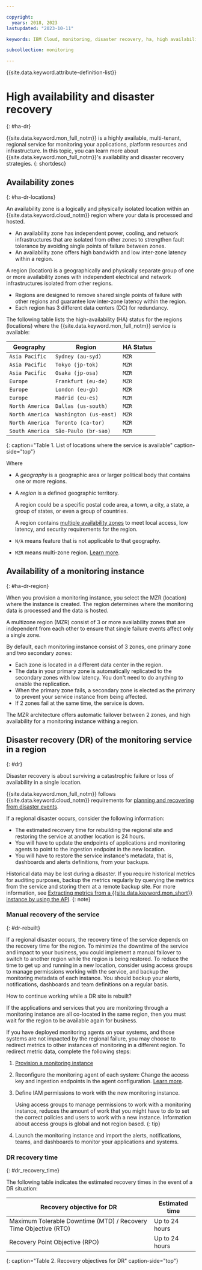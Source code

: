 ```yaml
---

copyright:
  years: 2018, 2023
lastupdated: "2023-10-11"

keywords: IBM Cloud, monitoring, disaster recovery, ha, high availability, redundancy

subcollection: monitoring

---
```


{{site.data.keyword.attribute-definition-list}}

# High availability and disaster recovery
{: #ha-dr}

{{site.data.keyword.mon_full_notm}} is a highly available, multi-tenant, regional service for monitoring your applications, platform resources and infrastructure. In this topic, you can learn more about {{site.data.keyword.mon_full_notm}}'s availability and disaster recovery strategies.
{: shortdesc}



## Availability zones
{: #ha-dr-locations}

An availability zone is a logically and physically isolated location within an {{site.data.keyword.cloud_notm}} region where your data is processed and hosted.
* An availability zone has independent power, cooling, and network infrastructures that are isolated from other zones to strengthen fault tolerance by avoiding single points of failure between zones.
* An availability zone offers high bandwidth and low inter-zone latency within a region.

A region (location) is a geographically and physically separate group of one or more availability zones with independent electrical and network infrastructures isolated from other regions.
* Regions are designed to remove shared single points of failure with other regions and guarantee low inter-zone latency within the region.
* Each region has 3 different data centers (DC) for redundancy.

The following table lists the high-availability (HA) status for the regions (locations) where the {{site.data.keyword.mon_full_notm}} service is available:

| Geography             | Region                   | HA Status |
|-----------------------|--------------------------|-----------|
| `Asia Pacific`        | `Sydney (au-syd)`        | `MZR`     |
| `Asia Pacific`        | `Tokyo (jp-tok)`         | `MZR`     |
| `Asia Pacific`        | `Osaka (jp-osa)`         | `MZR`     |
| `Europe`              | `Frankfurt (eu-de)`      | `MZR`     |
| `Europe`              | `London (eu-gb)`         | `MZR`     |
| `Europe`              | `Madrid (eu-es)`         | `MZR`     |
| `North America`       | `Dallas (us-south)`      | `MZR`     |
| `North America`       | `Washington (us-east)`   | `MZR`     |
| `North America`       | `Toronto (ca-tor)`       | `MZR`     |
| `South America`       | `São-Paulo (br-sao)`     | `MZR`     |
{: caption="Table 1. List of locations where the service is available" caption-side="top"}

Where
* A *geography* is a geographic area or larger political body that contains one or more regions.
* A *region* is a defined geographic territory.

    A region could be a specific postal code area, a town, a city, a state, a group of states, or even a group of countries.

    A region contains [multiple availability zones](https://www.ibm.com/cloud/data-centers/) to meet local access, low latency, and security requirements for the region.

* `N/A` means feature that is not applicable to that geography.
* `MZR` means multi-zone region. [Learn more](/docs/overview?topic=overview-locations#mzr-table).



## Availability of a monitoring instance
{: #ha-dr-region}

When you provision a monitoring instance, you select the MZR (location) where the instance is created. The region determines where the monitoring data is processed and the data is hosted.

A multizone region (MZR) consist of 3 or more availability zones that are independent from each other to ensure that single failure events affect only a single zone.

By default, each monitoring instance consist of 3 zones, one primary zone and two secondary zones:
* Each zone is located in a different data center in the region.
* The data in your primary zone is automatically replicated to the secondary zones with low latency. You don't need to do anything to enable the replication.
* When the primary zone fails, a secondary zone is elected as the primary to prevent your service instance from being affected.
* If 2 zones fail at the same time, the service is down.

The MZR architecture offers automatic failover between 2 zones, and high availability for a monitoring instance withing a region.



## Disaster recovery (DR) of the monitoring service in a region
{: #dr}

Disaster recovery is about surviving a catastrophic failure or loss of availability in a single location.

{{site.data.keyword.mon_full_notm}} follows {{site.data.keyword.cloud_notm}} requirements for [planning and recovering from disaster events](/docs/overview?topic=overview-zero-downtime#disaster-recovery).

If a regional disaster occurs, consider the following information:
* The estimated recovery time for rebuilding the regional site and restoring the service at another location is 24 hours.
* You will have to update the endpoints of applications and monitoring agents to point to the ingestion endpoint in the new location.
* You will have to restore the service instance's metadata, that is, dashboards and alerts definitions, from your backups.

Historical data may be lost during a disaster. If you require historical metrics for auditing purposes, backup the metrics regularly by querying the metrics from the service and storing them at a remote backup site. For more information, see [Extracting metrics from a {{site.data.keyword.mon_short}} instance by using the API](/docs/monitoring?topic=monitoring-metrics_api).
{: note}

### Manual recovery of the service
{: #dr-rebuilt}

If a regional disaster occurs, the recovery time of the service depends on the recovery time for the region. To minimize the downtime of the service and impact to your business, you could implement a manual failover to switch to another region while the region is being restored. To reduce the time to get up and running in a new location, consider using access groups to manage permissions working with the service, and backup the monitoring metadata of each instance. You should backup your alerts, notifications, dashboards and team definitions on a regular basis.

How to continue working while a DR site is rebuilt?

If the applications and services that you are monitoring through a monitoring instance are all co-located in the same region, then you must wait for the region to be available again for business.

If you have deployed monitoring agents on your systems, and those systems are not impacted by the regional failure, you may choose to redirect metrics to other instances of monitoring in a different region. To redirect metric data, complete the following steps:
1. [Provision a monitoring instance](/docs/monitoring?topic=monitoring-provision)
2. Reconfigure the monitoring agent of each system: Change the access key and ingestion endpoints in the agent configuration. [Learn more](/docs/monitoring?topic=monitoring-config_agent).
3. Define IAM permissions to work with the new monitoring instance.

    Using access groups to manage permissions to work with a monitoring instance, reduces the amount of work that you might have to do to set the correct policies and users to work with a new instance. Information about access groups is global and not region based.
    {: tip}

4. Launch the monitoring instance and import the alerts, notifications, teams, and dashboards to monitor your applications and systems.



### DR recovery time
{: #dr_recovery_time}

The following table indicates the estimated recovery times in the event of a DR situation:

| Recovery objective for DR | Estimated time |
|---------------------------|----------------|
| Maximum Tolerable Downtime (MTD) / Recovery Time Objective (RTO)  | Up to 24 hours |
| Recovery Point Objective (RPO) | Up to 24 hours |
{: caption="Table 2. Recovery objectives for DR" caption-side="top"}
